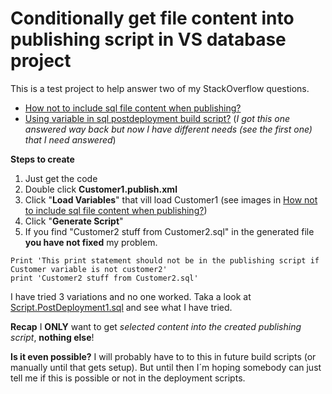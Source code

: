 # Conditionally get file content into publishing script in VS database project

This is a test project to help answer two of my StackOverflow questions.

* [How not to include sql file content when publishing?](http://stackoverflow.com/questions/42846424/how-not-to-include-sql-file-content-when-publishing)
* [Using variable in sql postdeployment build script?](http://stackoverflow.com/questions/26178189/using-variable-in-sql-postdeployment-build-script) (*I got this one answered way back but now I have different needs (see the first one) that I need answered*)

**Steps to create**
 1. Just get the code
 2. Double click **Customer1.publish.xml** 
 3. Click "**Load Variables**" that vill load Customer1 (see images in [How not to include sql file content when publishing?](http://stackoverflow.com/questions/42846424/how-not-to-include-sql-file-content-when-publishing))
 4. Click "**Generate Script**"
 5. If you find "Customer2 stuff from Customer2.sql" in the generated file **you have not fixed** my problem.
 ```
Print 'This print statement should not be in the publishing script if Customer variable is not customer2'
print 'Customer2 stuff from Customer2.sql'
```

I have tried 3 variations and no one worked. Taka a look at [Script.PostDeployment1.sql](https://github.com/sturlath/SQLCMDConditionalFiles/blob/master/SQLCMDConditionalFiles/Script.PostDeployment1.sql) and see what I have tried.

**Recap**
 I **ONLY** want to get *selected content into the created publishing script*, **nothing else**!

**Is it even possible?**
 I will probably have to to this in future build scripts (or manually until that gets setup). But until then I´m hoping somebody can just tell me if this is possible or not in the deployment scripts.
 
